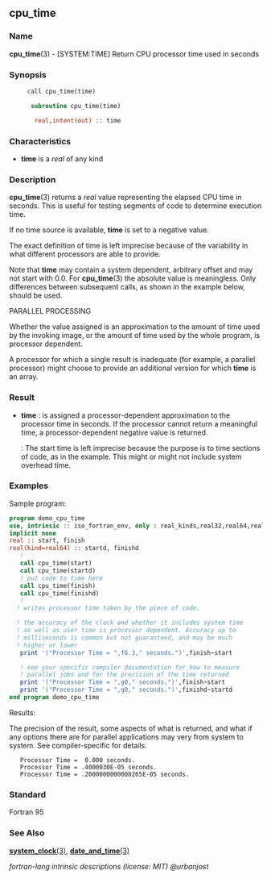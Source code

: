 ## cpu_time

### **Name**

**cpu_time**(3) - \[SYSTEM:TIME\] Return CPU processor time used in seconds

### **Synopsis**

```fortran
     call cpu_time(time)
```

```fortran
      subroutine cpu_time(time)

       real,intent(out) :: time
```

### **Characteristics**

- **time** is a _real_ of any kind

### **Description**

**cpu_time**(3) returns a _real_ value representing the elapsed CPU time
in seconds. This is useful for testing segments of code to determine
execution time.

If no time source is available, **time** is set to a negative value.

The exact definition of time is left imprecise because of the variability
in what different processors are able to provide.

Note that **time** may contain a system dependent, arbitrary offset and may
not start with 0.0. For **cpu_time**(3) the absolute value is meaningless.
Only differences between subsequent calls, as shown in the example below,
should be used.

PARALLEL PROCESSING

Whether the value assigned is an approximation to the amount of time used
by the invoking image, or the amount of time used by the whole program,
is processor dependent.

A processor for which a single result is inadequate (for example, a
parallel processor) might choose to provide an additional version for
which **time** is an array.

### **Result**

- **time**
  : is assigned a processor-dependent approximation to the processor
  time in seconds. If the processor cannot return a meaningful time,
  a processor-dependent negative value is returned.

  : The start time is left imprecise because the purpose is to time
  sections of code, as in the example. This might or might not
  include system overhead time.

### **Examples**

Sample program:

```fortran
program demo_cpu_time
use, intrinsic :: iso_fortran_env, only : real_kinds,real32,real64,real128
implicit none
real :: start, finish
real(kind=real64) :: startd, finishd
   !
   call cpu_time(start)
   call cpu_time(startd)
   ! put code to time here
   call cpu_time(finish)
   call cpu_time(finishd)
   !
  ! writes processor time taken by the piece of code.

  ! the accuracy of the clock and whether it includes system time
  ! as well as user time is processor dependent. Accuracy up to
  ! milliseconds is common but not guaranteed, and may be much
  ! higher or lower
   print '("Processor Time = ",f6.3," seconds.")',finish-start

   ! see your specific compiler documentation for how to measure
   ! parallel jobs and for the precision of the time returned
   print '("Processor Time = ",g0," seconds.")',finish-start
   print '("Processor Time = ",g0," seconds.")',finishd-startd
end program demo_cpu_time
```

Results:

The precision of the result, some aspects of what is returned,
and what if any options there are for parallel applications
may very from system to system. See compiler-specific for details.

```text
   Processor Time =  0.000 seconds.
   Processor Time = .4000030E-05 seconds.
   Processor Time = .2000000000000265E-05 seconds.
```

### **Standard**

Fortran 95

### **See Also**

[**system_clock**(3)](#system_clock),
[**date_and_time**(3)](#date_and_time)

_fortran-lang intrinsic descriptions (license: MIT) \@urbanjost_
